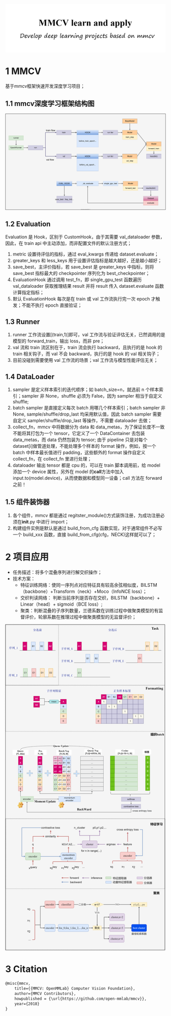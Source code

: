 ![](images/head.png)

# 1 MMCV

基于mmcv框架快速开发深度学习项目；

## 1.1 mmcv深度学习框架结构图

![](images/mmcv.svg)

## 1.2 Evaluation

Evaluation 是 Hook，区别于 CustomHook，由于其需要 val_dataloader 参数，因此，在 train api 中主动添加，而非配置文件的默认注册方式；

1. metric 设置待评估的指标，通过 eval_kwargs 传递给 dataset.evaluate；
2. greater_keys 和 less_keys 用于设置评估指标是越大越好，还是越小越好；
3. save_best，主评价指标，若 save_best 是 greater_keys 中指标，则将 save_best 指标最大的 checkpointer 序列化为 best_checkpointer；
4. EvaluationHook 通过调用 test_fn，即 single_gpu_test 函数遍历 val_dataloader 获取推理结果 result 并将 result 传入 dataset.evaluate 函数计算指定指标；
5. 默认 EvaluationHook 每次是在 train 或 val 工作流执行完一次 epoch 才触发；不能不执行 epoch 直接验证；

## 1.3 Runner

1. runner 工作流设置[(train,1)]即可，val 工作流与验证评估无关，已然调用的是模型的 forward_train，输出 loss，而非 pre；
2. val 流和 train 流区别在于，train 流会执行 backward，且执行的是 hook 的 train 相关钩子，而 val 不会 backward，执行的是 hook 的 val 相关钩子；
3. 目前没碰到需要使用 val 工作流的场景；val 工作流与模型性能评估无关；

## 1.4  DataLoader

1. sampler 是定义样本索引的迭代顺序；如 batch_size=n，就选前 n 个样本索引；sampler 非 None，shuffle 必须为 False，因为 sampler 相当于自定义 shuffle;
2. batch sampler 是直接定义每次 batch 用哪几个样本索引；batch sampler 非 None, sample/shuffle/drop_last 均采用默认值，因此 batch sampler 需要自定义 sampler/shuffle/drop_last 等操作，不需要 dataloader 去做；
3. collect_fn，mmcv 中将数据分为 data 和 data_metas，为了保证长度不一致不能将其打包为一个 tensor，它定义了一个 DataContainer 去包装 data_metas，而 data 仍然包装为 tensor; 由于 pipeline 只是对每个 dataset[i]做管道处理，不能处理多个样本的 format 操作，例如，按一个 batch 中样本最长值进行 padding，这些额外的 format 操作自定义 collect_fn，在 collect_fn 里进行处理；
4. dataloader 输出 tensor 都是 cpu 的，可以在 train 脚本调用前，给 model 添加一个 device 属性，另外在 model 的**call**方法中加入 input.to(model.device)，从而使数据和模型同一设备；call 方法在 forward 之前！

## 1.5 组件装饰器

1. 各个组件，mmcv 都是通过 regitster_module()方式装饰注册，为成功注册必须在**init**.py 中进行 import；
2. 构建组件实例是默认是通过 build_from_cfg 函数实现，对于通常组件不必写一个 build_xxx 函数，直接 build_from_cfg(cfg，NECK)这样就可以了；

# 2 项目应用

- 任务描述：将多个混叠序列进行解交织操作；
- 技术方案：
  - 特征训练网络：使同一序列点对应特征具有较高余弦相似度，BILSTM（backbone）+Transform（neck）+Moco（InfoNCE loss）；
  - 交织判读网络： 判断当前序列是否存在交织，BILSTM（backbone）+ Linear（head）+ sigmoid（BCE loss）;
  - 聚类：判断混叠的子序列数量，兰德系数在训练过程中做聚类模型的有监督评价，轮廓系数在推理过程中做聚类模型的无监督评价；

![](images/separation.png)

# 3 Citation

```
@misc{mmcv,
    title={{MMCV: OpenMMLab} Computer Vision Foundation},
    author={MMCV Contributors},
    howpublished = {\url{https://github.com/open-mmlab/mmcv}},
    year={2018}
}
```

